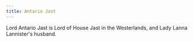 ```yaml
---
title: Antario Jast
---
```


Lord Antario Jast is Lord of House Jast in the Westerlands, and Lady Lanna Lannister's husband.


